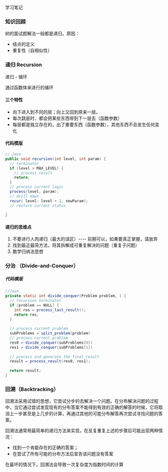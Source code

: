 学习笔记

### 知识回顾

树的面试题解法一般都是递归，原因：

* 结点的定义
* 重复性（自相似性）



### 递归 Recursion

递归 - 循环

通过函数体来进行的循环

#### 三个特性

* 向下进入到不同的层；向上又回到原来一层。
* 每次跳层时，都会把某些东西带到下一层去（函数参数）
* 每层都是独立存在的，出了重要东西（函数参数），其他东西不会发生任何变化



#### 代码模版

```java
// Java
public void recursion(int level, int param) { 
  // terminator 
  if (level > MAX_LEVEL) { 
    // process result 
    return; 
  }
  // process current logic 
  process(level, param); 
  // drill down 
  recur( level: level + 1, newParam); 
  // restore current status 
 
}
```



#### 递归的思维点

1. 不要进行人肉递归（最大的误区）---- 前期可以，如果要真正掌握，请放弃
2. 找到最近最简方法，将其拆解成可重复解决的问题（重复子问题）
3. 数学归纳法思想

### 分治 （Divide-and-Conquer）

##### 代码模版

```java
//Java
private static int divide_conquer(Problem problem, ) {
  // recursion terminator
  if (problem == NULL) {
    int res = process_last_result();
    return res;     
  }
  
  // process current problem
  subProblems = split_problem(problem)
  // process current problem
  res0 = divide_conquer(subProblems[0])
  res1 = divide_conquer(subProblems[1])
    
  // process and generate the final result 
  result = process_result(res0, res1);
  
  return result;
}
```



### 回溯（Backtracking）

回溯法采用试错的思想，它尝试分步的去解决一个问题。在分布解决问题的过程中，当它通过尝试发现现有的分布答案不能得到有效的正确的解答的时候，它将取消上一步甚至是上几步的计算，再通过其他的可能分布解答再次尝试寻找问题的答案。

回溯法通常用最简单的递归方法来实现，在反复重复上述的步骤后可能出现两种情况：

* 找到一个肯能存在的正确的答案；
* 在尝试了所有可能的分布方法后宣告该问题没有答案

在最坏的情况下，回溯法会导致一次复杂度为指数时间的计算
